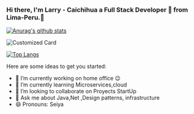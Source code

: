
### Hi there, I'm Larry - Caichihua a Full Stack Developer 🚀 from Lima-Peru.👋
[![Anurag's github stats](https://github-readme-stats.vercel.app/api?username=Lcaichihua&hide=contribs,prs&show_icons=true&theme=radical)](https://github.com/Lcaichihua)


![Customized Card](https://github-readme-stats.vercel.app/api/pin?username=Lcaichihua&repo=microservices-reactive-product&title_color=fff&icon_color=f9f9f9&text_color=9f9f9f&bg_color=151515&show_owner=true)

[![Top Langs](https://github-readme-stats.vercel.app/api/top-langs/?username=Lcaichihua&layout=compact&theme=radical)](https://github.com/Lcaichihua/microservices-reactive-product)


Here are some ideas to get you started:
- 🔭 I’m currently working on home office 😉
- 🌱 I’m currently learning Microservices,cloud
- 👯 I’m looking to collaborate on Proyects StartUp 
- 💬 Ask me about Java,Net ,Design patterns, infrastructure
- 😄 Pronouns: Seiya

